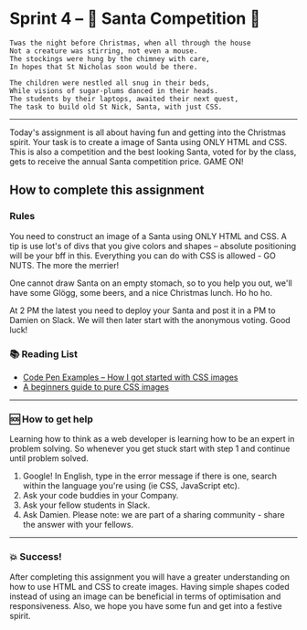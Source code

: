 # Sprint 4 – :santa: Santa Competition :santa:

```
Twas the night before Christmas, when all through the house
Not a creature was stirring, not even a mouse.
The stockings were hung by the chimney with care,
In hopes that St Nicholas soon would be there.

The children were nestled all snug in their beds,
While visions of sugar-plums danced in their heads.
The students by their laptops, awaited their next quest,
The task to build old St Nick, Santa, with just CSS.
```

---

Today's assignment is all about having fun and getting into the Christmas spirit. Your task is to create a image of Santa using ONLY HTML and CSS. This is also a competition and the best looking Santa, voted for by the class, gets to receive the annual Santa competition price. GAME ON!

## How to complete this assignment

### Rules

You need to construct an image of a Santa using ONLY HTML and CSS. A tip is use lot's of divs that you give colors and shapes – absolute positioning will be your bff in this. Everything you can do with CSS is allowed - GO NUTS. The more the merrier!

One cannot draw Santa on an empty stomach, so to you help you out, we'll have some Glögg, some beers, and a nice Christmas lunch. Ho ho ho.

At 2 PM the latest you need to deploy your Santa and post it in a PM to Damien on Slack. We will then later start with the anonymous voting. Good luck!

### :books: Reading List

* [Code Pen Examples – How I got started with CSS images](https://blog.prototypr.io/how-i-started-drawing-css-images-3fd878675c89)
* [A beginners guide to pure CSS images](https://medium.com/coding-artist/a-beginners-guide-to-pure-css-images-ef9a5d069dd2)

---

### :sos: How to get help
Learning how to think as a web developer is learning how to be an expert in problem solving. So whenever you get stuck start with step 1 and continue until problem solved.

1. Google! In English, type in the error message if there is one, search within the language you're using (ie CSS, JavaScript etc).
2. Ask your code buddies in your Company.
3. Ask your fellow students in Slack.
4. Ask Damien. Please note: we are part of a sharing community - share the answer with your fellows.

---

### :boom: Success!

After completing this assignment you will have a greater understanding on how to use HTML and CSS to create images. Having simple shapes coded instead of using an image can be beneficial in terms of optimisation and responsiveness. Also, we hope you have some fun and get into a festive spirit.
